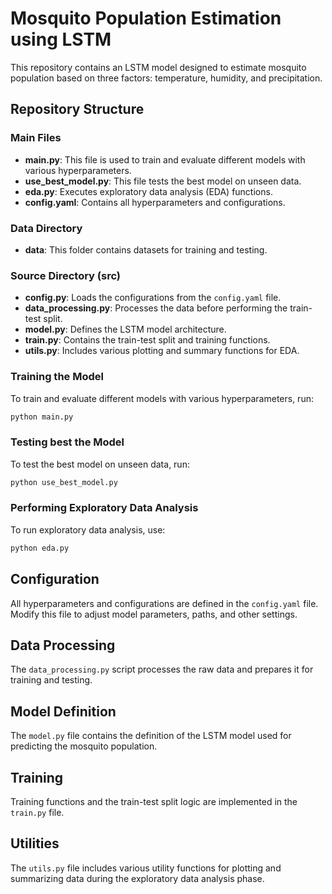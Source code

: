 # Mosquito Population Estimation using LSTM

This repository contains an LSTM model designed to estimate mosquito population based on three factors: temperature, humidity, and precipitation.

## Repository Structure

### Main Files
- **main.py**: This file is used to train and evaluate different models with various hyperparameters.
- **use_best_model.py**: This file tests the best model on unseen data.
- **eda.py**: Executes exploratory data analysis (EDA) functions.
- **config.yaml**: Contains all hyperparameters and configurations.

### Data Directory
- **data**: This folder contains datasets for training and testing.

### Source Directory (src)
- **config.py**: Loads the configurations from the `config.yaml` file.
- **data_processing.py**: Processes the data before performing the train-test split.
- **model.py**: Defines the LSTM model architecture.
- **train.py**: Contains the train-test split and training functions.
- **utils.py**: Includes various plotting and summary functions for EDA.

### Training the Model
To train and evaluate different models with various hyperparameters, run:

```sh
python main.py
```

### Testing best the Model

To test the best model on unseen data, run:

```sh
python use_best_model.py
```

### Performing Exploratory Data Analysis

To run exploratory data analysis, use:

```sh
python eda.py
```

## Configuration
All hyperparameters and configurations are defined in the `config.yaml` file. Modify this file to adjust model parameters, paths, and other settings.

## Data Processing
The `data_processing.py` script processes the raw data and prepares it for training and testing.

## Model Definition
The `model.py` file contains the definition of the LSTM model used for predicting the mosquito population.

## Training
Training functions and the train-test split logic are implemented in the `train.py` file.

## Utilities
The `utils.py` file includes various utility functions for plotting and summarizing data during the exploratory data analysis phase.